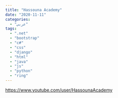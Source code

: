 ```yaml
---
title: "Hassouna Academy"
date: "2020-11-11"
categories:
  - "عربي"
tags:
  - ".net"
  - "bootstrap"
  - "c#"
  - "css"
  - "django"
  - "html"
  - "java"
  - "js"
  - "python"
  - "ring"
---
```


https://www.youtube.com/user/HassounaAcademy
